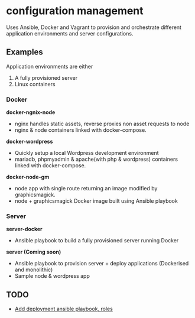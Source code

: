 # configuration management

Uses Ansible, Docker and Vagrant to provision and orchestrate different application environments and server configurations.


## Examples

Application environments are either

1. A fully provisioned server  
2. Linux containers

### Docker

**docker-ngnix-node**  
- nginx handles static assets, reverse proxies non asset requests to node
- nginx & node containers linked with docker-compose.

**docker-wordpress**  
- Quickly setup a local Wordpress development environment
- mariadb, phpmyadmin & apache(with php & wordpress) containers linked with docker-compose.

**docker-node-gm**  
- node app with single route returning an image modified by graphicsmagick.
- node + graphicsmagick Docker image built using Ansible playbook


### Server

**server-docker**
- Ansible playbook to build a fully provisioned server running Docker

**server (Coming soon)**  
- Ansible playbook to provision server + deploy applications (Dockerised and monolithic)
- Sample node & wordpress app


## TODO

- [Add deployment ansible playbook, roles](https://developer.rackspace.com/blog/dev-to-deploy-with-docker-machine-and-compose/)
